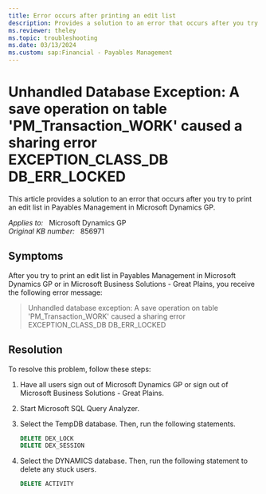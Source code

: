 ```yaml
---
title: Error occurs after printing an edit list
description: Provides a solution to an error that occurs after you try to print an edit list in Payables Management in Microsoft Dynamics GP.
ms.reviewer: theley
ms.topic: troubleshooting
ms.date: 03/13/2024
ms.custom: sap:Financial - Payables Management
---
```

# Unhandled Database Exception: A save operation on table 'PM_Transaction_WORK' caused a sharing error EXCEPTION_CLASS_DB DB_ERR_LOCKED

This article provides a solution to an error that occurs after you try to print an edit list in Payables Management in Microsoft Dynamics GP.

_Applies to:_ &nbsp; Microsoft Dynamics GP  
_Original KB number:_ &nbsp; 856971

## Symptoms

After you try to print an edit list in Payables Management in Microsoft Dynamics GP or in Microsoft Business Solutions - Great Plains, you receive the following error message:

> Unhandled database exception: A save operation on table 'PM_Transaction_WORK' caused a sharing error EXCEPTION_CLASS_DB DB_ERR_LOCKED

## Resolution

To resolve this problem, follow these steps:

1. Have all users sign out of Microsoft Dynamics GP or sign out of Microsoft Business Solutions - Great Plains.
2. Start Microsoft SQL Query Analyzer.
3. Select the TempDB database. Then, run the following statements.

    ```sql
    DELETE DEX_LOCK
    DELETE DEX_SESSION
    ```

4. Select the DYNAMICS database. Then, run the following statement to delete any stuck users.

    ```sql
    DELETE ACTIVITY
    ```
